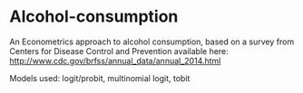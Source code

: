 # Alcohol-consumption

An Econometrics approach to alcohol consumption, based on a survey from Centers for Disease Control and Prevention available here: 
http://www.cdc.gov/brfss/annual_data/annual_2014.html

Models used: logit/probit, multinomial logit, tobit
